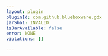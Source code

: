 ```yaml
---
layout: plugin
pluginId: com.github.blueboxware.gdx
jarSha1: INVALID
isJarAvailable: false
error: NONE
violations: []

---
```

